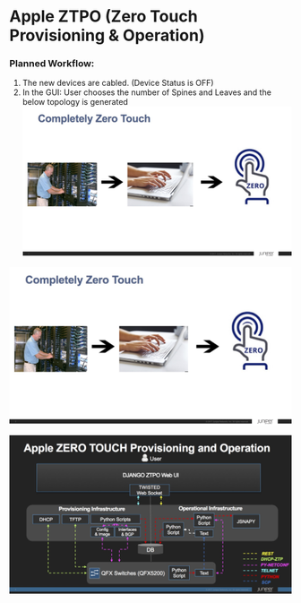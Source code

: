 # Apple ZTPO (Zero Touch Provisioning & Operation)

### Planned Workflow:
1.	The new devices are cabled. (Device Status is OFF)
2.	In the GUI: User chooses the number of Spines and Leaves
	 and the below topology is generated
	![Alt text](/Apple_ZTPO/img/AppleZTPOProject1.jpg "Initial Topology") 

![Alt text](/Apple_ZTPO/img/AppleZTPOProject1.jpg "Completely Zero Touch") 

![Alt text](/Apple_ZTPO/img/AppleZTPOProject2.jpg "Automation Infrastructure") 
